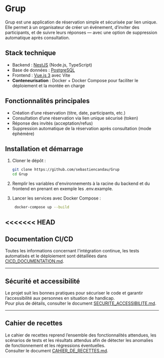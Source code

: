 # Grup

Grup est une application de réservation simple et sécurisée par lien unique.  
Elle permet à un organisateur de créer un événement, d’inviter des participants, et de suivre leurs réponses — avec une option de suppression automatique après consultation.

## Stack technique

- Backend : [NestJS](https://nestjs.com/) (Node.js, TypeScript)
- Base de données : [PostgreSQL](https://www.postgresql.org/)
- Frontend : [Vue.js 3](https://vuejs.org/) avec Vite
- **Conteneurisation** : Docker + Docker Compose pour faciliter le déploiement et la montée en charge  

## Fonctionnalités principales

- Création d’une réservation (titre, date, participants, etc.)
- Consultation d’une réservation via lien unique sécurisé (token)
- Réponse des invités (acceptation/refus)
- Suppression automatique de la réservation après consultation (mode éphémère)

## Installation et démarrage

1. Cloner le dépôt :
   ```bash
   git clone https://github.com/sebastiencandau/Grup
   cd Grup
2. Remplir les variables d'environnements à la racine du backend et du frontend en prenant en exemple les .env.example.

3. Lancer les services avec Docker Compose :
   ```bash
    docker-compose up --build
<<<<<<< HEAD
---

## Documentation CI/CD

Toutes les informations concernant l'intégration continue, les tests automatisés et le déploiement sont détaillées dans [CICD_DOCUMENTATION.md](./CICD_DOCUMENTATION.md).

---

## Sécurité et accessibilité

Le projet suit les bonnes pratiques pour sécuriser le code et garantir l’accessibilité aux personnes en situation de handicap.  
Pour plus de détails, consulter le document [SECURITE_ACCESSIBILITE.md](./SECURITE_ACCESSIBILITE.md).

---

## Cahier de recettes

Le cahier de recettes reprend l’ensemble des fonctionnalités attendues, les scénarios de tests et les résultats attendus afin de détecter les anomalies de fonctionnement et les régressions éventuelles.  
Consulter le document [CAHIER_DE_RECETTES.md](./CAHIER_DE_RECETTES.md).
